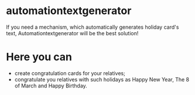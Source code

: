 # automationtextgenerator
If you need a mechanism, which automatically generates holiday card's text, Automationtextgenerator will be the best solution!

# Here you can
* create congratulation cards for your relatives;
* congratulate you relatives with such holidays as
Happy New Year, The 8 of March and Happy Birthday.

